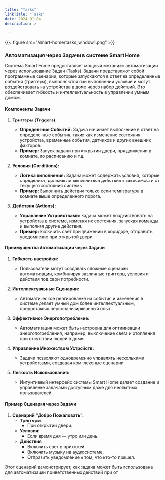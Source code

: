 ```yaml
---
title: "Tasks"
linkTitle: "Tasks"
date: 2024-01-04
description: >
  
---
```


{{< figure src="/smart-home/tasks_window1.png" >}}

### Автоматизация через Задачи в системе Smart Home

Система Smart Home предоставляет мощный механизм автоматизации через использование Задач (Tasks). Задачи представляют
собой программные сценарии, которые запускаются в ответ на определенные события (триггеры), выполняются при выполнении
условий и могут воздействовать на устройства в доме через набор действий. Это обеспечивает гибкость и интеллектуальность
в управлении умным домом.

#### Компоненты Задачи

1. **Триггеры (Triggers):**
    - **Определение Событий:** Задача начинает выполнение в ответ на определенные события, такие как изменение состояния
      устройства, временные события, датчиков и других внешних факторов.
    - **Пример:** Запуск задачи при открытии двери, при движении в комнате, по расписанию и т.д.

2. **Условия (Conditions):**
    - **Логика выполнения:** Задача может содержать условия, которые определяют, должны ли выполниться действия в
      зависимости от текущего состояния системы.
    - **Пример:** Выполнить действия только если температура в комнате выше определенного порога.

3. **Действия (Actions):**
    - **Управление Устройствами:** Задача может воздействовать на устройства в системе, изменяя их состояния, запуская
      команды и выполняя другие действия.
    - **Пример:** Включить свет при движении в коридоре, отправить уведомление при открытой двери.

#### Преимущества Автоматизации через Задачи

1. **Гибкость настройки:**
    - Пользователи могут создавать сложные сценарии автоматизации, комбинируя различные триггеры, условия и действия под
      свои потребности.

2. **Интеллектуальные Сценарии:**
    - Автоматическое реагирование на события и изменения в системе делает умный дом более интеллектуальным, предоставляя
      персонализированный опыт.

3. **Эффективное Энергопотребление:**
    - Автоматизация может быть настроена для оптимизации энергопотребления, например, выключение света и отопления при
      отсутствии людей в доме.

4. **Управление Множеством Устройств:**
    - Задачи позволяют одновременно управлять несколькими устройствами, создавая комплексные сценарии.

5. **Легкость Использования:**
    - Интуитивный интерфейс системы Smart Home делает создание и управление задачами доступным даже для неопытных
      пользователей.

#### Пример Сценария через Задачи

1. **Сценарий "Добро Пожаловать":**
    - **Триггеры:**
        - При открытии двери.
    - **Условия:**
        - Если время дня — утро или день.
    - **Действия:**
        - Включить свет в прихожей.
        - Включить музыку на аудиосистеме.
        - Отправить уведомление о том, что кто-то пришел.

Этот сценарий демонстрирует, как задача может быть использована для автоматизации приветственных действий при от

